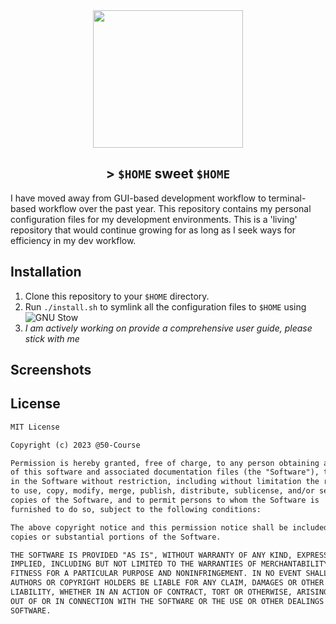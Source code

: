 <div align="center">
  <img src="https://user-images.githubusercontent.com/72922139/230838629-88e003be-598f-4e36-bea9-ec8afd1f6995.png" height="220" width="240">

## > `$HOME` sweet `$HOME`

</div>

I have moved away from GUI-based development workflow to terminal-based workflow over the past year. This repository contains my personal configuration
files for my development environments. This is a 'living' repository that would continue growing for as long as I seek ways for efficiency in my dev workflow.

## Installation

1. Clone this repository to your `$HOME` directory.
2. Run `./install.sh` to symlink all the configuration files to `$HOME` using ![GNU Stow][1]
3. _I am actively working on provide a comprehensive user guide, please stick with me_

## Screenshots


## License

```md
MIT License

Copyright (c) 2023 @50-Course

Permission is hereby granted, free of charge, to any person obtaining a copy
of this software and associated documentation files (the "Software"), to deal
in the Software without restriction, including without limitation the rights
to use, copy, modify, merge, publish, distribute, sublicense, and/or sell
copies of the Software, and to permit persons to whom the Software is
furnished to do so, subject to the following conditions:

The above copyright notice and this permission notice shall be included in all
copies or substantial portions of the Software.

THE SOFTWARE IS PROVIDED "AS IS", WITHOUT WARRANTY OF ANY KIND, EXPRESS OR
IMPLIED, INCLUDING BUT NOT LIMITED TO THE WARRANTIES OF MERCHANTABILITY,
FITNESS FOR A PARTICULAR PURPOSE AND NONINFRINGEMENT. IN NO EVENT SHALL THE
AUTHORS OR COPYRIGHT HOLDERS BE LIABLE FOR ANY CLAIM, DAMAGES OR OTHER
LIABILITY, WHETHER IN AN ACTION OF CONTRACT, TORT OR OTHERWISE, ARISING FROM,
OUT OF OR IN CONNECTION WITH THE SOFTWARE OR THE USE OR OTHER DEALINGS IN THE
SOFTWARE.
```

[1]:(https://www.gnu.org/software/stow/)
